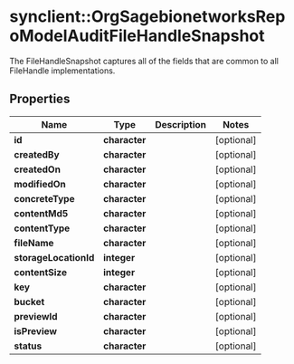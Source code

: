 # synclient::OrgSagebionetworksRepoModelAuditFileHandleSnapshot

The FileHandleSnapshot captures all of the fields that are common to all FileHandle implementations.

## Properties
Name | Type | Description | Notes
------------ | ------------- | ------------- | -------------
**id** | **character** |  | [optional] 
**createdBy** | **character** |  | [optional] 
**createdOn** | **character** |  | [optional] 
**modifiedOn** | **character** |  | [optional] 
**concreteType** | **character** |  | [optional] 
**contentMd5** | **character** |  | [optional] 
**contentType** | **character** |  | [optional] 
**fileName** | **character** |  | [optional] 
**storageLocationId** | **integer** |  | [optional] 
**contentSize** | **integer** |  | [optional] 
**key** | **character** |  | [optional] 
**bucket** | **character** |  | [optional] 
**previewId** | **character** |  | [optional] 
**isPreview** | **character** |  | [optional] 
**status** | **character** |  | [optional] 


